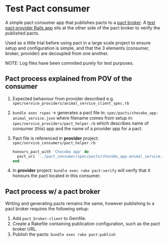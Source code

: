 # Test Pact consumer
A simple pact consumer app that publishes pacts to a [pact broker](https://github.com/mark-maxwell/pact-broker).
A [test pact provider Rails app](https://github.com/mark-maxwell/pact-provider)
sits at the other side of the pact broker to verify the published pacts.

Used as a little trial before using pact in a large scale project to ensure
setup and configuration is simple, and that the 3 elements (consumer, broker,
provider) are decoupled from one another.

NOTE: Log files have been commited purely for test purposes.

## Pact process explained from POV of the consumer
1. Expected behaviour from provider described e.g.
   `spec/service_providers/animal_service_client_spec.rb`

2. `bundle exec rspec` -> generates a pact file in: `spec/pacts/chocobo_app-animal_service.json`
   where filename comes from setup in: `spec/service_providers/pact_helper.rb`
   which describes name of consumer (this) app and the name of a provider app
   for a pact.

3. Pact file is referenced in **provider** project: `spec/service_consumers/pact_helper.rb`
   ```ruby
   honours_pact_with 'Chocobo app' do
     pact_uri '../pact_consumer/spec/pacts/chocobo_app-animal_service.json'
   end
   ```
4. In **provider** project: `bundle exec rake pact:verify` will verify that it
   honours the pact located in this consumer.

## Pact process w/ a pact broker

Writing and generating pacts remains the same, however publishing to a pact
broker requires the following setup:

1. Add `pact_broker-client` to Gemfile.
2. Create a Rakefile containing publication configuration, such as the pact
   broker URL.
3. Publish the pacts: `bundle exec rake pact:publish`
